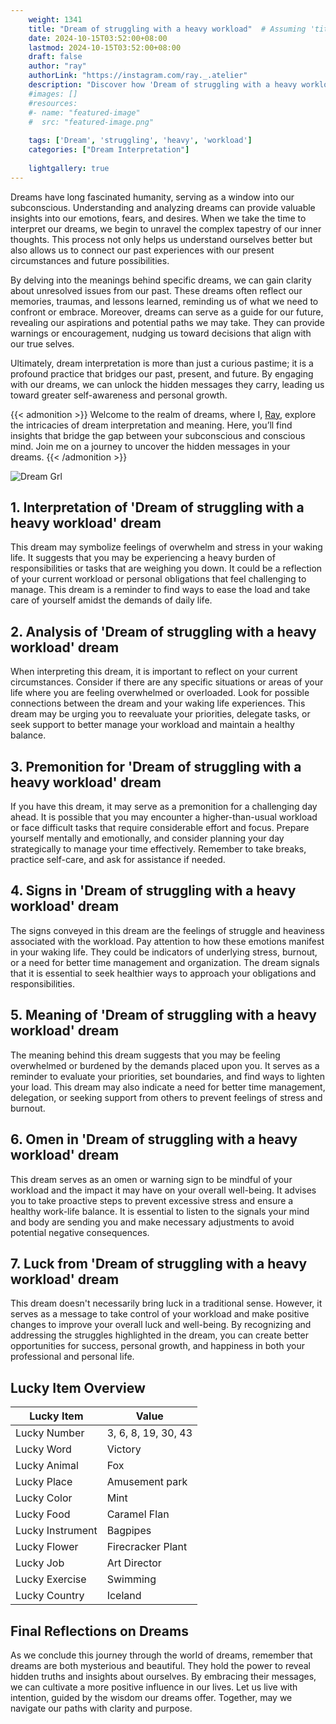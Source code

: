 ```yaml
---
    weight: 1341
    title: "Dream of struggling with a heavy workload"  # Assuming 'title' column exists
    date: 2024-10-15T03:52:00+08:00
    lastmod: 2024-10-15T03:52:00+08:00
    draft: false
    author: "ray"
    authorLink: "https://instagram.com/ray._.atelier"
    description: "Discover how 'Dream of struggling with a heavy workload' can interpret your future and uncover its significant meanings in your life."
    #images: []
    #resources:
    #- name: "featured-image"
    #  src: "featured-image.png"
    
    tags: ['Dream', 'struggling', 'heavy', 'workload']
    categories: ["Dream Interpretation"]
    
    lightgallery: true
---
```

    
Dreams have long fascinated humanity, serving as a window into our subconscious. Understanding and analyzing dreams can provide valuable insights into our emotions, fears, and desires. When we take the time to interpret our dreams, we begin to unravel the complex tapestry of our inner thoughts. This process not only helps us understand ourselves better but also allows us to connect our past experiences with our present circumstances and future possibilities.

By delving into the meanings behind specific dreams, we can gain clarity about unresolved issues from our past. These dreams often reflect our memories, traumas, and lessons learned, reminding us of what we need to confront or embrace. Moreover, dreams can serve as a guide for our future, revealing our aspirations and potential paths we may take. They can provide warnings or encouragement, nudging us toward decisions that align with our true selves.

Ultimately, dream interpretation is more than just a curious pastime; it is a profound practice that bridges our past, present, and future. By engaging with our dreams, we can unlock the hidden messages they carry, leading us toward greater self-awareness and personal growth.

{{< admonition >}}
Welcome to the realm of dreams, where I, [Ray](https://instagram.com/ray._.atelier), explore the intricacies of dream interpretation and meaning. Here, you’ll find insights that bridge the gap between your subconscious and conscious mind. Join me on a journey to uncover the hidden messages in your dreams.
{{< /admonition >}}

![Dream Grl](https://cdn.pixabay.com/photo/2017/11/02/03/35/gothic-2910057_1280.jpg "Dream Grl")

## 1. Interpretation of 'Dream of struggling with a heavy workload' dream
 This dream may symbolize feelings of overwhelm and stress in your waking life. It suggests that you may be experiencing a heavy burden of responsibilities or tasks that are weighing you down. It could be a reflection of your current workload or personal obligations that feel challenging to manage. This dream is a reminder to find ways to ease the load and take care of yourself amidst the demands of daily life.

## 2. Analysis of 'Dream of struggling with a heavy workload' dream
 When interpreting this dream, it is important to reflect on your current circumstances. Consider if there are any specific situations or areas of your life where you are feeling overwhelmed or overloaded. Look for possible connections between the dream and your waking life experiences. This dream may be urging you to reevaluate your priorities, delegate tasks, or seek support to better manage your workload and maintain a healthy balance.

## 3. Premonition for 'Dream of struggling with a heavy workload' dream
 If you have this dream, it may serve as a premonition for a challenging day ahead. It is possible that you may encounter a higher-than-usual workload or face difficult tasks that require considerable effort and focus. Prepare yourself mentally and emotionally, and consider planning your day strategically to manage your time effectively. Remember to take breaks, practice self-care, and ask for assistance if needed.

## 4. Signs in 'Dream of struggling with a heavy workload' dream
 The signs conveyed in this dream are the feelings of struggle and heaviness associated with the workload. Pay attention to how these emotions manifest in your waking life. They could be indicators of underlying stress, burnout, or a need for better time management and organization. The dream signals that it is essential to seek healthier ways to approach your obligations and responsibilities.

## 5. Meaning of 'Dream of struggling with a heavy workload' dream
 The meaning behind this dream suggests that you may be feeling overwhelmed or burdened by the demands placed upon you. It serves as a reminder to evaluate your priorities, set boundaries, and find ways to lighten your load. This dream may also indicate a need for better time management, delegation, or seeking support from others to prevent feelings of stress and burnout.

## 6. Omen in 'Dream of struggling with a heavy workload' dream
 This dream serves as an omen or warning sign to be mindful of your workload and the impact it may have on your overall well-being. It advises you to take proactive steps to prevent excessive stress and ensure a healthy work-life balance. It is essential to listen to the signals your mind and body are sending you and make necessary adjustments to avoid potential negative consequences.

## 7. Luck from 'Dream of struggling with a heavy workload' dream
 This dream doesn't necessarily bring luck in a traditional sense. However, it serves as a message to take control of your workload and make positive changes to improve your overall luck and well-being. By recognizing and addressing the struggles highlighted in the dream, you can create better opportunities for success, personal growth, and happiness in both your professional and personal life.

## Lucky Item Overview
| Lucky Item          | Value              |
|---------------|--------------------|
| Lucky Number        | 3, 6, 8, 19, 30, 43  |
| Lucky Word          | Victory |
| Lucky Animal        | Fox |
| Lucky Place         | Amusement park     |
| Lucky Color         | Mint     |
| Lucky Food          | Caramel Flan      |
| Lucky Instrument    | Bagpipes |
| Lucky Flower        | Firecracker Plant    |
| Lucky Job           | Art Director       |
| Lucky Exercise      | Swimming  |
| Lucky Country       | Iceland    |


##  Final Reflections on Dreams

As we conclude this journey through the world of dreams, remember that dreams are both mysterious and beautiful. They hold the power to reveal hidden truths and insights about ourselves. By embracing their messages, we can cultivate a more positive influence in our lives. Let us live with intention, guided by the wisdom our dreams offer. Together, may we navigate our paths with clarity and purpose.
